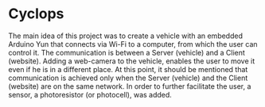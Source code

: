 # Cyclops
The main idea of this project was to create a vehicle with an embedded Arduino Yun that connects via Wi-Fi to a computer,
from which the user can control it. The communication is between a Server (vehicle) and a Client (website).
Adding a web-­camera to the vehicle, enables the user to move it even if he is in a different place. At this point, it should be mentioned that communication is achieved only when the Server (vehicle) and the Client (website) are on the same network. In order to further facilitate the user, a sensor, a photoresistor (or photocell), was added.
